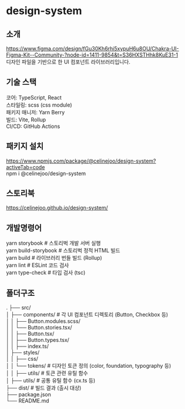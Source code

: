 # design-system

## 소개

https://www.figma.com/design/fGu30Kh6rhi5xypuH6u8OU/Chakra-UI-Figma-Kit--Community-?node-id=1411-9854&t=S36HXSTHhk8KuE31-1</br>
디자인 파일을 기반으로 한 UI 컴포넌트 라이브러리입니다.

## 기술 스택

코어: TypeScript, React </br>
스타일링: scss (css module) </br>
패키지 매니저: Yarn Berry</br>
빌드: Vite, Rollup </br>
CI/CD: GitHub Actions </br>

## 패키지 설치

https://www.npmjs.com/package/@celinejoo/design-system?activeTab=code</br>
npm i @celinejoo/design-system

## 스토리북

https://celinejoo.github.io/design-system/

## 개발명령어

yarn storybook # 스토리벅 개발 서버 실행</br>
yarn build-storybook # 스토리벅 정적 HTML 빌드</br>
yarn build # 라이브러리 번들 빌드 (Rollup)</br>
yarn lint # ESLint 코드 검사</br>
yarn type-check # 타입 검사 (tsc)

## 폴더구조

.
├── src/ </br>
│ ├── components/ # 각 UI 컴포넌트 디렉토리 (Button, Checkbox 등)</br>
│ │ ├── Button.modules.scss/</br>
│ │ └── Button.stories.tsx/</br>
│ │ ├── Button.tsx/</br>
│ │ ├── Button.types.tsx/</br>
│ │ ├── index.ts/</br>
│ ├── styles/</br>
│ │ ├── css/</br>
│ │ └── tokens/ # 디자인 토큰 정의 (color, foundation, typography 등)</br>
│ │ ├── utils/ # 토큰 관련 유틸 함수</br>
│ ├── utils/ # 공통 유틸 함수 (cx.ts 등)</br>
├── dist/ # 빌드 결과 (출시 대상)</br>
├── package.json</br>
└── README.md</br>
